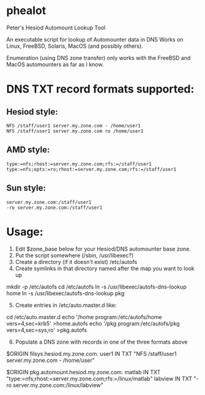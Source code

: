 # phealot
Peter's Hesiod Automount Lookup Tool

An executable script for lookup of Automounter data in DNS
Works on Linux, FreeBSD, Solaris, MacOS (and possibly others).

Enumeration (using DNS zone transfer) only works with the FreeBSD 
and MacOS automounters as far as I know.

# DNS TXT record formats supported:

##  Hesiod style:
    NFS /staff/user1 server.my.zone.com - /home/user1
    NFS /staff/user1 server.my.zone.com ro /home/user1

##  AMD style:
    type:=nfs;rhost:=server.my.zone.com;rfs:=/staff/user1
    type:=nfs;opts:=ro;rhost:=server.my.zone.com;rfs:=/staff/user1

##  Sun style:
    server.my.zone.com:/staff/user1
    -ro server.my.zone.com:/staff/user1


# Usage:

1. Edit $zone_base below for your Hesiod/DNS automounter base zone.
2. Put the script somewhere (/sbin, /usr/libexec?)
3. Create a directory (if it doesn't exist) /etc/autofs
4. Create symlinks in that directory named after the map you want to look up

  mkdir -p /etc/autofs
  cd /etc/autofs
  ln -s /usr/libexec/autofs-dns-lookup home
  ln -s /usr/libexec/autofs-dns-lookup pkg

5. Create entries in /etc/auto.master.d like:

  cd /etc/auto.master.d
  echo '/home program:/etc/autofs/home vers=4,sec=krb5'   >home.autofs
  echo '/pkg  program:/etc/autofs/pkg  vers=4,sec=sys,ro' >pkg.autofs

6. Populate a DNS zone with records in one of the three formats above

  $ORIGIN filsys.hesiod.my.zone.com.
  user1   IN    TXT    "NFS /staff/user1 server.my.zone.com - /home/user"

  $ORIGIN pkg.automount.hesiod.my.zone.com.
  matlab  IN   TXT     "type:=nfs;rhost:=server.my.zone.com;rfs:=/linux/matlab"
  labview IN   TXT     "-ro server.my.zone.com:/linux/labview"

